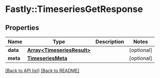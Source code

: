 # Fastly::TimeseriesGetResponse

## Properties

| Name | Type | Description | Notes |
| ---- | ---- | ----------- | ----- |
| **data** | [**Array&lt;TimeseriesResult&gt;**](TimeseriesResult.md) |  | [optional] |
| **meta** | [**TimeseriesMeta**](TimeseriesMeta.md) |  | [optional] |

[[Back to API list]](../../README.md#endpoints) [[Back to README]](../../README.md)

